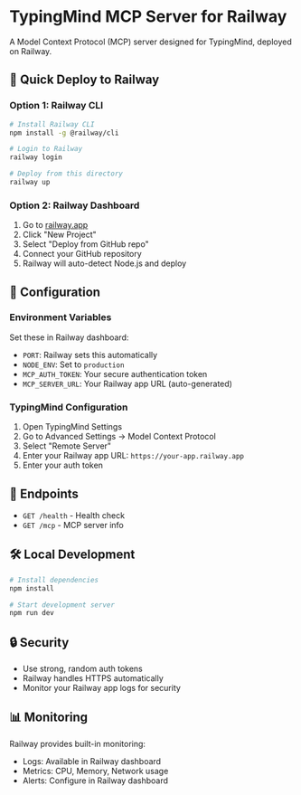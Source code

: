 # TypingMind MCP Server for Railway

A Model Context Protocol (MCP) server designed for TypingMind, deployed on Railway.

## 🚀 Quick Deploy to Railway

### Option 1: Railway CLI

```bash
# Install Railway CLI
npm install -g @railway/cli

# Login to Railway
railway login

# Deploy from this directory
railway up
```

### Option 2: Railway Dashboard

1. Go to [railway.app](https://railway.app)
2. Click "New Project"
3. Select "Deploy from GitHub repo"
4. Connect your GitHub repository
5. Railway will auto-detect Node.js and deploy

## 🔧 Configuration

### Environment Variables

Set these in Railway dashboard:

- `PORT`: Railway sets this automatically
- `NODE_ENV`: Set to `production`
- `MCP_AUTH_TOKEN`: Your secure authentication token
- `MCP_SERVER_URL`: Your Railway app URL (auto-generated)

### TypingMind Configuration

1. Open TypingMind Settings
2. Go to Advanced Settings → Model Context Protocol
3. Select "Remote Server"
4. Enter your Railway app URL: `https://your-app.railway.app`
5. Enter your auth token

## 📡 Endpoints

- `GET /health` - Health check
- `GET /mcp` - MCP server info

## 🛠️ Local Development

```bash
# Install dependencies
npm install

# Start development server
npm run dev
```

## 🔒 Security

- Use strong, random auth tokens
- Railway handles HTTPS automatically
- Monitor your Railway app logs for security

## 📊 Monitoring

Railway provides built-in monitoring:

- Logs: Available in Railway dashboard
- Metrics: CPU, Memory, Network usage
- Alerts: Configure in Railway dashboard
